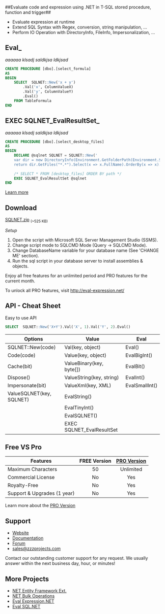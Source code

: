 ##Evaluate code and expression using .NET in T-SQL stored procedure, function and trigger##
- Evaluate expression at runtime
- Extend SQL Syntax with Regex, conversion, string manipulation, ...
- Perform IO Operation with DirectoryInfo, FileInfo, Impersonalization, ...

## Eval_
*aaaaaa klsadj saldkjsa ldkjsad*

```sql
CREATE PROCEDURE [dbo].[select_formula]
AS
BEGIN
	SELECT  SQLNET::New('x + y')
		.Val('x', ColumnValueX)
		.Val('y', ColumnValueY)
		.Eval()
	FROM TableFormula
END
```

## EXEC SQLNET_EvalResultSet_
*aaaaaa klsadj saldkjsa ldkjsad*

```sql
CREATE PROCEDURE [dbo].[select_desktop_files]
AS
BEGIN
	DECLARE @sqlnet SQLNET = SQLNET::New('
	var dir = new DirectoryInfo(Environment.GetFolderPath(Environment.SpecialFolder.Desktop));
	return dir.GetFiles("*.*").Select(x => x.FullName).OrderBy(x => x).ToList();')
	
	/* SELECT * FROM [desktop_files] ORDER BY path */
	EXEC SQLNET_EvalResultSet @sqlnet
END
```

[Learn more](http://eval-sql.net/documentations/#more)

## Download
[SQLNET.zip](https://zzzprojects.uservoice.com/forums/327759-eval-expression-net) <sub>(~525 KB)</sub>

*Setup*

1. Open the script with Microsoft SQL Server Management Studio (SSMS).
2. Change script mode to SQLCMD Mode (Query -> SQLCMD Mode).
3. Change DatabaseName variable for your database name (See 'CHANGE ME' section).
4. Run the sql script in your database server to install assemblies & objects.

Enjoy all free features for an unlimited period and PRO features for the current month.

To unlock all PRO features, visit http://eval-expression.net/

## API - Cheat Sheet
Easy to use API

```sql
SELECT  SQLNET::New('X+Y').Val('X', 1).Val('Y', 2).Eval()
```
Options | Value | Eval
------------ | ------------- | -------------
SQLNET::New(code) | Val(key, object) | Eval()
Code(code) | Value(key, object) | EvalBigInt()
Cache(bit) | ValueBinary(key, byte[]) | EvalBit()
Dispose() | ValueString(key, string) | EvalInt()
Impersonate(bit) | ValueXml(key, XML) | EvalSmallInt()
 | ValueSQLNET(key, SQLNET) | EvalString()
 | | EvalTinyInt()
 | | EvalSQLNET()
 | | EXEC SQLNET_EvalResultSet

## Free VS Pro
Features | FREE Version | [PRO Version](http://eval-sql.net/#pro)
------------ | :-------------: | :-------------:
Maximum Characters | 50 | Unlimited
Commercial License | No | Yes
Royalty-Free | No | Yes
Support & Upgrades (1 year) | No | Yes
Learn more about the [PRO Version](http://eval-sql.net/#pro)

## Support
- [Website](http://eval-sql.net/)
- [Documentation](http://eval-sql.net/documentations/)
- [Forum](https://zzzprojects.uservoice.com/forums/328452-eval-sql-net)
- sales@zzzprojects.com

Contact our outstanding customer support for any request. We usually answer within the next business day, hour, or minutes!

## More Projects
  - [NET Entity Framework Ext.](http://www.zzzprojects.com/products/dotnet-development/entity-framework-extensions/)
  - [NET Bulk Operations](http://www.zzzprojects.com/products/dotnet-development/bulk-operations/)
  - [Eval Expression.NET](http://eval-expression.net/)
  - [Eval SQL.NET](http://eval-sql.net/)


